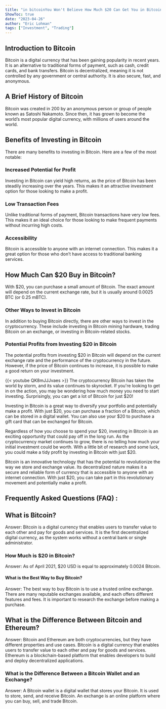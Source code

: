 ```yaml
---
title: "in bitcoinYou Won't Believe How Much $20 Can Get You in Bitcoin!"
ShowToc: true 
date: "2023-04-26"
author: "Eric Lohman" 
tags: ["Investment", "Trading"]
---
```

## Introduction to Bitcoin

Bitcoin is a digital currency that has been gaining popularity in recent years. It is an alternative to traditional forms of payment, such as cash, credit cards, and bank transfers. Bitcoin is decentralized, meaning it is not controlled by any government or central authority. It is also secure, fast, and anonymous.

## A Brief History of Bitcoin

Bitcoin was created in 200 by an anonymous person or group of people known as Satoshi Nakamoto. Since then, it has grown to become the world’s most popular digital currency, with millions of users around the world.

## Benefits of Investing in Bitcoin

There are many benefits to investing in Bitcoin. Here are a few of the most notable:

### Increased Potential for Profit

Investing in Bitcoin can yield high returns, as the price of Bitcoin has been steadily increasing over the years. This makes it an attractive investment option for those looking to make a profit.

### Low Transaction Fees

Unlike traditional forms of payment, Bitcoin transactions have very low fees. This makes it an ideal choice for those looking to make frequent payments without incurring high costs.

### Accessibility

Bitcoin is accessible to anyone with an internet connection. This makes it a great option for those who don’t have access to traditional banking services.

## How Much Can $20 Buy in Bitcoin?

With $20, you can purchase a small amount of Bitcoin. The exact amount will depend on the current exchange rate, but it is usually around 0.0025 BTC (or 0.25 mBTC).

### Other Ways to Invest in Bitcoin

In addition to buying Bitcoin directly, there are other ways to invest in the cryptocurrency. These include investing in Bitcoin mining hardware, trading Bitcoin on an exchange, or investing in Bitcoin-related stocks.

### Potential Profits from Investing $20 in Bitcoin

The potential profits from investing $20 in Bitcoin will depend on the current exchange rate and the performance of the cryptocurrency in the future. However, if the price of Bitcoin continues to increase, it is possible to make a good return on your investment.

{{< youtube QK8mJJJvaes >}} 
The cryptocurrency Bitcoin has taken the world by storm, and its value continues to skyrocket. If you're looking to get in on the action, you may be wondering how much money you need to start investing. Surprisingly, you can get a lot of Bitcoin for just $20!

Investing in Bitcoin is a great way to diversify your portfolio and potentially make a profit. With just $20, you can purchase a fraction of a Bitcoin, which can be stored in a digital wallet. You can also use your $20 to purchase a gift card that can be exchanged for Bitcoin.

Regardless of how you choose to spend your $20, investing in Bitcoin is an exciting opportunity that could pay off in the long run. As the cryptocurrency market continues to grow, there is no telling how much your initial investment could be worth. With a little bit of research and some luck, you could make a tidy profit by investing in Bitcoin with just $20.

Bitcoin is an innovative technology that has the potential to revolutionize the way we store and exchange value. Its decentralized nature makes it a secure and reliable form of currency that is accessible to anyone with an internet connection. With just $20, you can take part in this revolutionary movement and potentially make a profit.

## Frequently Asked Questions (FAQ) :
<h2>What is Bitcoin?</h2>

Answer: Bitcoin is a digital currency that enables users to transfer value to each other and pay for goods and services. It is the first decentralized digital currency, as the system works without a central bank or single administrator. 

<h3>How Much is $20 in Bitcoin?</h3>

Answer: As of April 2021, $20 USD is equal to approximately 0.0024 Bitcoin. 

<h4>What is the Best Way to Buy Bitcoin?</h4>

Answer: The best way to buy Bitcoin is to use a trusted online exchange. There are many reputable exchanges available, and each offers different features and fees. It is important to research the exchange before making a purchase. 

<h2>What is the Difference Between Bitcoin and Ethereum?</h2>

Answer: Bitcoin and Ethereum are both cryptocurrencies, but they have different properties and use cases. Bitcoin is a digital currency that enables users to transfer value to each other and pay for goods and services. Ethereum is a blockchain-based platform that enables developers to build and deploy decentralized applications.

<h3>What is the Difference Between a Bitcoin Wallet and an Exchange?</h3>

Answer: A Bitcoin wallet is a digital wallet that stores your Bitcoin. It is used to store, send, and receive Bitcoin. An exchange is an online platform where you can buy, sell, and trade Bitcoin.





